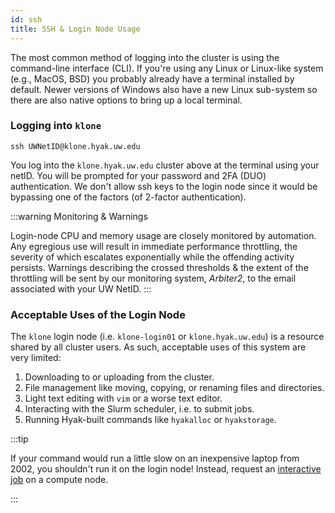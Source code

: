 ```yaml
---
id: ssh
title: SSH & Login Node Usage
---
```


The most common method of logging into the cluster is using the command-line interface (CLI). If you're using any Linux or Linux-like system (e.g., MacOS, BSD) you probably already have a terminal installed by default. Newer versions of Windows also have a new Linux sub-system so there are also native options to bring up a local terminal.

### Logging into `klone`

```
ssh UWNetID@klone.hyak.uw.edu
```

You log into the `klone.hyak.uw.edu` cluster above at the terminal using your netID. You will be prompted for your password and 2FA (DUO) authentication. We don't allow ssh keys to the login node since it would be bypassing one of the factors (of 2-factor authentication).

:::warning Monitoring & Warnings

Login-node CPU and memory usage are closely monitored by automation. Any egregious use will result in immediate performance throttling, the severity of which escalates exponentially while the offending activity persists. Warnings describing the crossed thresholds & the extent of the throttling will be sent by our monitoring system, *Arbiter2*, to the email associated with your UW NetID.
:::

### Acceptable Uses of the Login Node

The `klone` login node (i.e. `klone-login01` or `klone.hyak.uw.edu`) is a resource shared by all cluster users. As such, acceptable uses of this system are very limited:

1. Downloading to or uploading from the cluster.
1. File management like moving, copying, or renaming files and directories.
1. Light text editing with `vim` or a worse text editor.
1. Interacting with the Slurm scheduler, i.e. to submit jobs.
1. Running Hyak-built commands like `hyakalloc` or `hyakstorage`.



:::tip

If your command would run a little slow on an inexpensive laptop from 2002, you shouldn't run it on the login node! Instead, request an [interactive job](https://hyak.uw.edu/docs/compute/scheduling-jobs#interactive-jobs-single-node) on a compute node.

:::
